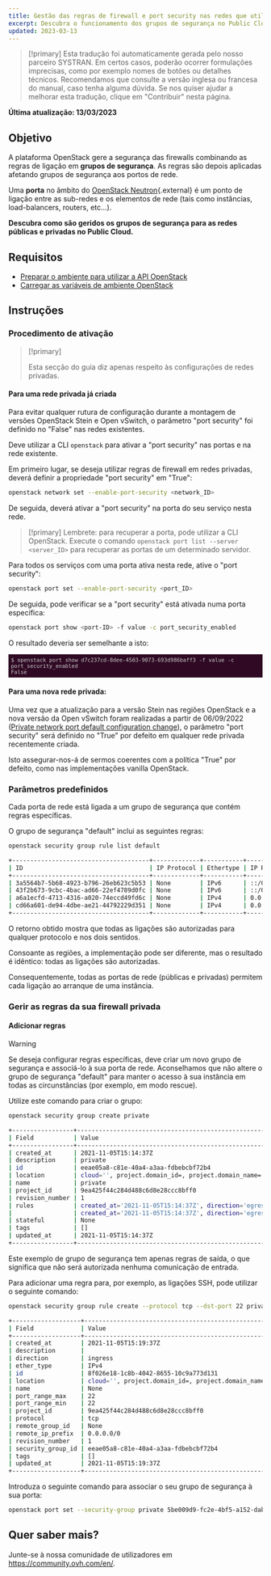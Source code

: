 ```yaml
---
title: Gestão das regras de firewall e port security nas redes que utilizam OpenStack CLI
excerpt: Descubra o funcionamento dos grupos de segurança no Public Cloud
updated: 2023-03-13
---
```


<style>
 pre {
     font-size: 14px;
 }
 pre.console {
   background-color: #300A24; 
   color: #ccc;
   font-family: monospace;
   padding: 5px;
   margin-bottom: 5px;
 }
 pre.console code {
   b   font-family: monospace !important;
   font-size: 0.75em;
   color: #ccc;
 }
 .small {
     font-size: 0.75em;
 }
</style>

> [!primary]
> Esta tradução foi automaticamente gerada pelo nosso parceiro SYSTRAN. Em certos casos, poderão ocorrer formulações imprecisas, como por exemplo nomes de botões ou detalhes técnicos. Recomendamos que consulte a versão inglesa ou francesa do manual, caso tenha alguma dúvida. Se nos quiser ajudar a melhorar esta tradução, clique em "Contribuir" nesta página.
>

**Última atualização: 13/03/2023**

## Objetivo

A plataforma OpenStack gere a segurança das firewalls combinando as regras de ligação em **grupos de segurança**. As regras são depois aplicadas afetando grupos de segurança aos portos de rede.

Uma **porta** no âmbito do [OpenStack Neutron](https://docs.openstack.org/neutron/latest/index.html){.external} é um ponto de ligação entre as sub-redes e os elementos de rede (tais como instâncias, load-balancers, routers, etc...).

**Descubra como são geridos os grupos de segurança para as redes públicas e privadas no Public Cloud.**

## Requisitos

- [Preparar o ambiente para utilizar a API OpenStack](/pages/public_cloud/compute/prepare_the_environment_for_using_the_openstack_api)
- [Carregar as variáveis de ambiente OpenStack](/pages/public_cloud/compute/loading_openstack_environment_variables)

## Instruções

### Procedimento de ativação <a name="activation"></a>

> [!primary]
>
> Esta secção do guia diz apenas respeito às configurações de redes privadas.

#### Para uma rede privada já criada

Para evitar qualquer rutura de configuração durante a montagem de versões OpenStack Stein e Open vSwitch, o parâmetro "port security" foi definido no "False" nas redes existentes.

Deve utilizar a CLI `openstack` para ativar a "port security" nas portas e na rede existente.

Em primeiro lugar, se deseja utilizar regras de firewall em redes privadas, deverá definir a propriedade "port security" em "True":

```bash
openstack network set --enable-port-security <network_ID>
```

De seguida, deverá ativar a "port security" na porta do seu serviço nesta rede. 

> [!primary]
> Lembrete: para recuperar a porta, pode utilizar a CLI OpenStack. Execute o comando `openstack port list --server <server_ID>` para recuperar as portas de um determinado servidor.
>

Para todos os serviços com uma porta ativa nesta rede, ative o "port security":

```bash
openstack port set --enable-port-security <port_ID>
```

De seguida, pode verificar se a "port security" está ativada numa porta específica:

```bash
openstack port show <port-ID> -f value -c port_security_enabled
```

O resultado deveria ser semelhante a isto:

<pre class="console"><code>$ openstack port show d7c237cd-8dee-4503-9073-693d986baff3 -f value -c port_security_enabled
False
</code></pre>

#### Para uma nova rede privada:

Uma vez que a atualização para a versão Stein nas regiões OpenStack e a nova versão da Open vSwitch foram realizadas a partir de 06/09/2022 ([Private network port default configuration change](https://public-cloud.status-ovhcloud.com/incidents/z6qq4bcvsn11)), o parâmetro "port security" será definido no "True" por defeito em qualquer rede privada recentemente criada.

Isto assegurar-nos-á de sermos coerentes com a política "True" por defeito, como nas implementações vanilla OpenStack.

### Parâmetros predefinidos

Cada porta de rede está ligada a um grupo de segurança que contém regras específicas.

O grupo de segurança "default" inclui as seguintes regras:

```bash
openstack security group rule list default

+--------------------------------------+-------------+-----------+-----------+------------+-----------------------+
| ID                                   | IP Protocol | Ethertype | IP Range  | Port Range | Remote Security Group |
+--------------------------------------+-------------+-----------+-----------+------------+-----------------------+
| 3a5564b7-5b68-4923-b796-26eb623c5b53 | None        | IPv6      | ::/0      |            | None                  |
| 43f2b673-9cbc-4bac-ad66-22ef4789d0fc | None        | IPv6      | ::/0      |            | None                  |
| a6a1ecfd-4713-4316-a020-74eccd49fd6c | None        | IPv4      | 0.0.0.0/0 |            | None                  |
| cd66a601-de94-4dbe-ae21-44792229d351 | None        | IPv4      | 0.0.0.0/0 |            | None                  |
+--------------------------------------+-------------+-----------+-----------+------------+-----------------------+
```

O retorno obtido mostra que todas as ligações são autorizadas para qualquer protocolo e nos dois sentidos.

Consoante as regiões, a implementação pode ser diferente, mas o resultado é idêntico: todas as ligações são autorizadas.

Consequentemente, todas as portas de rede (públicas e privadas) permitem cada ligação ao arranque de uma instância.

### Gerir as regras da sua firewall privada

#### Adicionar regras

> [!warning]
> Se deseja configurar regras específicas, deve criar um novo grupo de segurança e associá-lo à sua porta de rede. Aconselhamos que não altere o grupo de segurança "default" para manter o acesso à sua instância em todas as circunstâncias (por exemplo, em modo rescue).
>

Utilize este comando para criar o grupo:

```bash
openstack security group create private

+-----------------+----------------------------------------------------------------------------------------------------------------------------------------------------------------------------+
| Field           | Value                                                                                                                                                                      |
+-----------------+----------------------------------------------------------------------------------------------------------------------------------------------------------------------------+
| created_at      | 2021-11-05T15:14:37Z                                                                                                                                                       |
| description     | private                                                                                                                                                                    |
| id              | eeae05a8-c81e-40a4-a3aa-fdbebcbf72b4                                                                                                                                       |
| location        | cloud='', project.domain_id=, project.domain_name='Default', project.id='9ea425f44c284d488c6d8e28ccc8bff0', project.name='3614264792735868', region_name='GRA11', zone=    |
| name            | private                                                                                                                                                                    |
| project_id      | 9ea425f44c284d488c6d8e28ccc8bff0                                                                                                                                           |
| revision_number | 1                                                                                                                                                                          |
| rules           | created_at='2021-11-05T15:14:37Z', direction='egress', ethertype='IPv4', id='54fae025-3439-4e45-8745-2ffe5b261f72', revision_number='1', updated_at='2021-11-05T15:14:37Z' |
|                 | created_at='2021-11-05T15:14:37Z', direction='egress', ethertype='IPv6', id='ad1aa507-79bd-434f-b674-221ef41d9ba6', revision_number='1', updated_at='2021-11-05T15:14:37Z' |
| stateful        | None                                                                                                                                                                       |
| tags            | []                                                                                                                                                                         |
| updated_at      | 2021-11-05T15:14:37Z                                                                                                                                                       |
+-----------------+----------------------------------------------------------------------------------------------------------------------------------------------------------------------------+
```

Este exemplo de grupo de segurança tem apenas regras de saída, o que significa que não será autorizada nenhuma comunicação de entrada.

Para adicionar uma regra para, por exemplo, as ligações SSH, pode utilizar o seguinte comando:

```bash
openstack security group rule create --protocol tcp --dst-port 22 private

+-------------------+-------------------------------------------------------------------------------------------------------------------------------------------------------------------------+
| Field             | Value                                                                                                                                                                   |
+-------------------+-------------------------------------------------------------------------------------------------------------------------------------------------------------------------+
| created_at        | 2021-11-05T15:19:37Z                                                                                                                                                    |
| description       |                                                                                                                                                                         |
| direction         | ingress                                                                                                                                                                 |
| ether_type        | IPv4                                                                                                                                                                    |
| id                | 8f026e18-1c8b-4042-8655-10c9a773d131                                                                                                                                    |
| location          | cloud='', project.domain_id=, project.domain_name='Default', project.id='9ea425f44c284d488c6d8e28ccc8bff0', project.name='3614264792735868', region_name='GRA11', zone= |
| name              | None                                                                                                                                                                    |
| port_range_max    | 22                                                                                                                                                                      |
| port_range_min    | 22                                                                                                                                                                      |
| project_id        | 9ea425f44c284d488c6d8e28ccc8bff0                                                                                                                                        |
| protocol          | tcp                                                                                                                                                                     |
| remote_group_id   | None                                                                                                                                                                    |
| remote_ip_prefix  | 0.0.0.0/0                                                                                                                                                               |
| revision_number   | 1                                                                                                                                                                       |
| security_group_id | eeae05a8-c81e-40a4-a3aa-fdbebcbf72b4                                                                                                                                    |
| tags              | []                                                                                                                                                                      |
| updated_at        | 2021-11-05T15:19:37Z                                                                                                                                                    |
+-------------------+-------------------------------------------------------------------------------------------------------------------------------------------------------------------------+
```

Introduza o seguinte comando para associar o seu grupo de segurança à sua porta:

```bash
openstack port set --security-group private 5be009d9-fc2e-4bf5-a152-dab52614b02d
```

## Quer saber mais?

Junte-se à nossa comunidade de utilizadores em <https://community.ovh.com/en/>.
